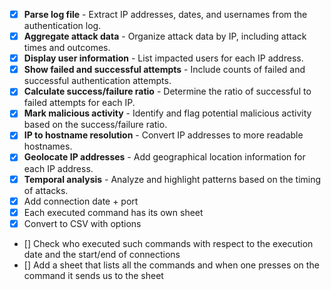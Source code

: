 - [x] **Parse log file** - Extract IP addresses, dates, and usernames from the authentication log.
- [x] **Aggregate attack data** - Organize attack data by IP, including attack times and outcomes.
- [x] **Display user information** - List impacted users for each IP address.
- [x] **Show failed and successful attempts** - Include counts of failed and successful authentication attempts.
- [x] **Calculate success/failure ratio** - Determine the ratio of successful to failed attempts for each IP.
- [x] **Mark malicious activity** - Identify and flag potential malicious activity based on the success/failure ratio.
- [x] **IP to hostname resolution** - Convert IP addresses to more readable hostnames.
- [x] **Geolocate IP addresses** - Add geographical location information for each IP address.
- [x] **Temporal analysis** - Analyze and highlight patterns based on the timing of attacks.
- [x] Add connection date + port
- [x] Each executed command has its own sheet
- [x] Convert to CSV with options
- [] Check who executed such commands with respect to the execution date and the start/end of connections
- [] Add a sheet that lists all the commands and when one presses on the command it sends us to the sheet
